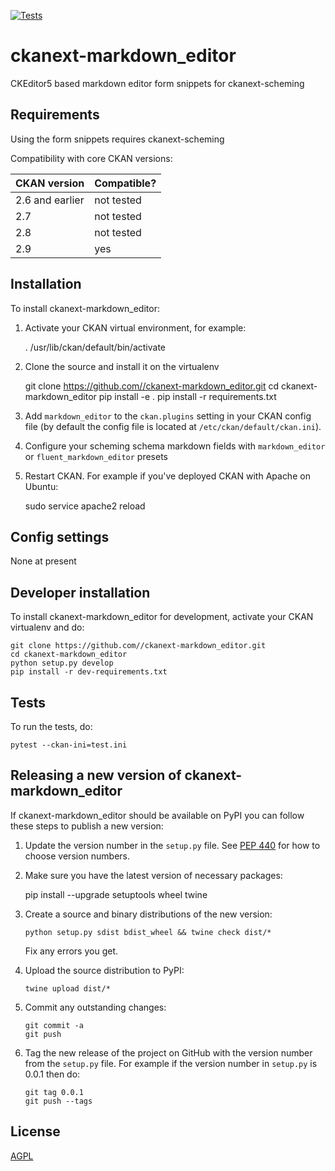 [![Tests](https://github.com//ckanext-markdown_editor/workflows/Tests/badge.svg?branch=main)](https://github.com//ckanext-markdown_editor/actions)

# ckanext-markdown_editor

CKEditor5 based markdown editor form snippets for ckanext-scheming 

## Requirements

Using the form snippets requires ckanext-scheming

Compatibility with core CKAN versions:

| CKAN version    | Compatible?   |
| --------------- | ------------- |
| 2.6 and earlier | not tested    |
| 2.7             | not tested    |
| 2.8             | not tested    |
| 2.9             | yes    |


## Installation

To install ckanext-markdown_editor:

1. Activate your CKAN virtual environment, for example:

     . /usr/lib/ckan/default/bin/activate

2. Clone the source and install it on the virtualenv

    git clone https://github.com//ckanext-markdown_editor.git
    cd ckanext-markdown_editor
    pip install -e .
	pip install -r requirements.txt

3. Add `markdown_editor` to the `ckan.plugins` setting in your CKAN
   config file (by default the config file is located at
   `/etc/ckan/default/ckan.ini`).

4. Configure your scheming schema markdown fields with `markdown_editor` or `fluent_markdown_editor` presets

5. Restart CKAN. For example if you've deployed CKAN with Apache on Ubuntu:

     sudo service apache2 reload


## Config settings

None at present

## Developer installation

To install ckanext-markdown_editor for development, activate your CKAN virtualenv and
do:

    git clone https://github.com//ckanext-markdown_editor.git
    cd ckanext-markdown_editor
    python setup.py develop
    pip install -r dev-requirements.txt


## Tests

To run the tests, do:

    pytest --ckan-ini=test.ini


## Releasing a new version of ckanext-markdown_editor

If ckanext-markdown_editor should be available on PyPI you can follow these steps to publish a new version:

1. Update the version number in the `setup.py` file. See [PEP 440](http://legacy.python.org/dev/peps/pep-0440/#public-version-identifiers) for how to choose version numbers.

2. Make sure you have the latest version of necessary packages:

    pip install --upgrade setuptools wheel twine

3. Create a source and binary distributions of the new version:

       python setup.py sdist bdist_wheel && twine check dist/*

   Fix any errors you get.

4. Upload the source distribution to PyPI:

       twine upload dist/*

5. Commit any outstanding changes:

       git commit -a
       git push

6. Tag the new release of the project on GitHub with the version number from
   the `setup.py` file. For example if the version number in `setup.py` is
   0.0.1 then do:

       git tag 0.0.1
       git push --tags

## License

[AGPL](https://www.gnu.org/licenses/agpl-3.0.en.html)
